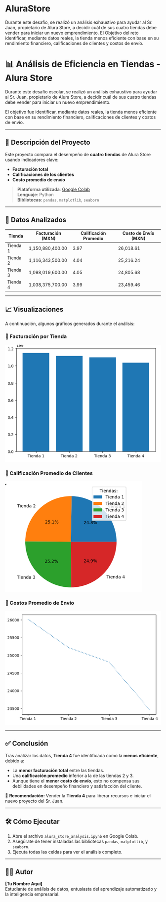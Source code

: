 # AluraStore
Durante este desafío, se realizó un análisis exhaustivo para ayudar al Sr. Juan, propietario de Alura Store, a decidir cuál de sus cuatro tiendas debe vender para iniciar un nuevo emprendimiento. El Objetivo del reto identificar, mediante datos reales, la tienda menos eficiente con base en su rendimiento financiero, calificaciones de clientes y costos de envío.

# 📊 Análisis de Eficiencia en Tiendas - Alura Store

Durante este desafío escolar, se realizó un análisis exhaustivo para ayudar al Sr. Juan, propietario de Alura Store, a decidir cuál de sus cuatro tiendas debe vender para iniciar un nuevo emprendimiento.

El objetivo fue identificar, mediante datos reales, la tienda menos eficiente con base en su rendimiento financiero, calificaciones de clientes y costos de envío.

---

## 📌 Descripción del Proyecto

Este proyecto compara el desempeño de **cuatro tiendas** de Alura Store usando indicadores clave:

- **Facturación total**
- **Calificaciones de los clientes**
- **Costo promedio de envío**

> **Plataforma utilizada**: [Google Colab](https://colab.research.google.com/)  
> **Lenguaje**: Python  
> **Bibliotecas**: `pandas`, `matplotlib`, `seaborn`

---

## 🧮 Datos Analizados

| Tienda   | Facturación (MXN) | Calificación Promedio | Costo de Envío (MXN) |
|----------|-------------------|------------------------|----------------------|
| Tienda 1 | 1,150,880,400.00  | 3.97                   | 26,018.61            |
| Tienda 2 | 1,116,343,500.00  | 4.04                   | 25,216.24            |
| Tienda 3 | 1,098,019,600.00  | 4.05                   | 24,805.68            |
| Tienda 4 | 1,038,375,700.00  | 3.99                   | 23,459.46            |

---

## 📈 Visualizaciones

A continuación, algunos gráficos generados durante el análisis:

### 🔹 Facturación por Tienda

![Gráfico de Facturación](facturacion.PNG)

### 🔹 Calificación Promedio de Clientes

![Gráfico de Calificaciones](calificaciones.PNG)

### 🔹 Costos Promedio de Envío

![Gráfico de Costos de Envío](envios.PNG)

---

## ✅ Conclusión

Tras analizar los datos, **Tienda 4** fue identificada como la **menos eficiente**, debido a:

- La **menor facturación total** entre las tiendas.
- Una **calificación promedio** inferior a la de las tiendas 2 y 3.
- Aunque tiene el **menor costo de envío**, esto no compensa sus debilidades en desempeño financiero y satisfacción del cliente.

📌 **Recomendación:** Vender la **Tienda 4** para liberar recursos e iniciar el nuevo proyecto del Sr. Juan.

---

## 🛠️ Cómo Ejecutar

1. Abre el archivo `alura_store_analysis.ipynb` en Google Colab.
2. Asegúrate de tener instaladas las bibliotecas `pandas`, `matplotlib`, y `seaborn`.
3. Ejecuta todas las celdas para ver el análisis completo.

---

## 👨‍💻 Autor

**[Tu Nombre Aquí]**  
Estudiante de análisis de datos, entusiasta del aprendizaje automatizado y la inteligencia empresarial.
